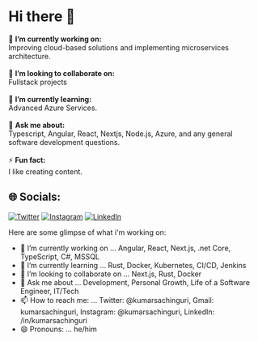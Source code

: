 # Hi there 👋
🔭 **I’m currently working on:**  <br>Improving cloud-based solutions and implementing microservices architecture.<br><br>👯 **I’m looking to collaborate on:**  <br>Fullstack projects<br><br>🌱 **I’m currently learning:**  <br>Advanced Azure Services.<br><br>💬 **Ask me about:**  <br>Typescript, Angular, React, Nextjs, Node.js, Azure, and any general software development questions.<br><br>⚡ **Fun fact:**  <br>I like creating content.


## 🌐 Socials:
[![Twitter](https://img.shields.io/badge/Twitter-%231DA1F2.svg?logo=Twitter&logoColor=white)](https://x.com/kumarsachinguri) [![Instagram](https://img.shields.io/badge/Instagram-%23E4405F.svg?logo=Instagram&logoColor=white)](https://www.instagram.com/kumarsachinguri/) [![LinkedIn](https://img.shields.io/badge/LinkedIn-%230077B5.svg?logo=linkedin&logoColor=white)](https://www.linkedin.com/in/kumarsachinguri/)


  
  Here are some glimpse of what i'm working on:

- 🔭 I’m currently working on ... Angular, React, Next.js, .net Core, TypeScript, C#, MSSQL
- 🌱 I’m currently learning ... Rust, Docker, Kubernetes, CI/CD, Jenkins
- 👯 I’m looking to collaborate on ... Next.js, Rust, Docker
- 💬 Ask me about ... Development, Personal Growth, Life of a Software Engineer, IT/Tech
- 📫 How to reach me: ... Twitter: @kumarsachinguri, Gmail: kumarsachinguri, Instagram: @kumarsachinguri, LinkedIn: /in/kumarsachinguri
- 😄 Pronouns: ... he/him
<!--
- 🔭 I’m currently working on ...
- 🌱 I’m currently learning ...
- 👯 I’m looking to collaborate on ...
- 🤔 I’m looking for help with ...
- 💬 Ask me about ...
- 📫 How to reach me: ...
- 😄 Pronouns: ...
- ⚡ Fun fact: ...
-->
